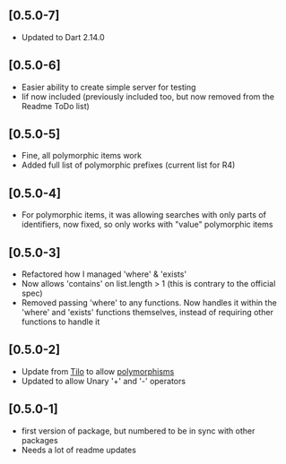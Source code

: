 ## [0.5.0-7]
* Updated to Dart 2.14.0

## [0.5.0-6]
* Easier ability to create simple server for testing
* Iif now included (previously included too, but now removed from the Readme ToDo list)

## [0.5.0-5]
* Fine, all polymorphic items work
* Added full list of polymorphic prefixes (current list for R4)

## [0.5.0-4]
* For polymorphic items, it was allowing searches with only parts of identifiers, now fixed, so only works with "value" polymorphic items

## [0.5.0-3]
* Refactored how I managed 'where' & 'exists'
* Now allows 'contains' on list.length > 1 (this is contrary to the official spec)
* Removed passing 'where' to any functions. Now handles it within the 'where' and 'exists' functions themselves, instead of requiring other functions to handle it

## [0.5.0-2]
* Update from [Tilo](https://github.com/tiloc) to allow [polymorphisms](https://github.com/MayJuun/fhir/pull/20)
* Updated to allow Unary '+' and '-' operators

## [0.5.0-1]
* first version of package, but numbered to be in sync with other packages
* Needs a lot of readme updates
